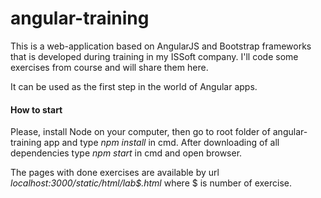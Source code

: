 # angular-training

This is a web-application based on AngularJS and Bootstrap frameworks that is developed during training
in my ISSoft company. I'll code some exercises from course and will share them here.

It can be used as the first step in the world of Angular apps.


#### How to start

Please, install Node on your computer, then go to root folder of angular-training app and 
type _npm install_ in cmd. After downloading of all dependencies type _npm start_ in cmd and 
open browser. 

The pages with done exercises are available by url *localhost:3000/static/html/lab$.html*
where $ is number of exercise.
